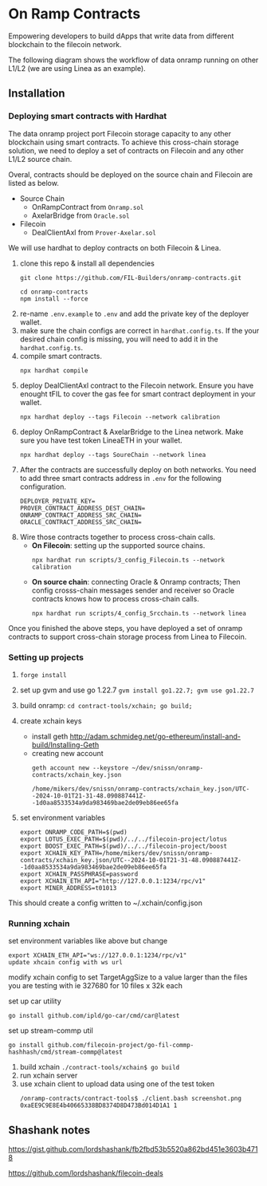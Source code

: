# On Ramp Contracts

Empowering developers to build dApps that write data from different blockchain to the filecoin network.

The following diagram shows the workflow of data onramp running on other L1/L2 (we are using Linea as an example). 


## Installation

### Deploying smart contracts with Hardhat
The data onramp project port Filecoin storage capacity to any other blockchain using smart contracts. To achieve this cross-chain storage solution, we need to deploy a set of contracts on Filecoin and any other L1/L2 source chain. 

Overal, contracts should be deployed on the source chain and Filecoin are listed as below.
- Source Chain
    - OnRampContract from `Onramp.sol`
    - AxelarBridge from `Oracle.sol`
- Filecoin
    - DealClientAxl from `Prover-Axelar.sol`

We will use hardhat to deploy contracts on both Filecoin & Linea. 
1. clone this repo & install all dependencies
    ```
    git clone https://github.com/FIL-Builders/onramp-contracts.git

    cd onramp-contracts
    npm install --force
    ```
1. re-name `.env.example` to `.env` and add the private key of the deployer wallet.
1. make sure the chain configs are correct in `hardhat.config.ts`. If the your desired chain config is missing, you will need to add it in the `hardhat.config.ts`.
1. compile smart contracts.
    ```
    npx hardhat compile
    ```
1. deploy DealClientAxl contract to the Filecoin network. Ensure you have enought tFIL to cover the gas fee for smart contract deployment in your wallet.
    ```
    npx hardhat deploy --tags Filecoin --network calibration
    ```
1. deploy OnRampContract & AxelarBridge to the Linea network. Make sure you have test token LineaETH in your wallet.
    ```
    npx hardhat deploy --tags SoureChain --network linea
    ```
1. After the contracts are successfully deploy on both networks. You need to add three smart contracts address in `.env` for the following configuration.
    ```
    DEPLOYER_PRIVATE_KEY=
    PROVER_CONTRACT_ADDRESS_DEST_CHAIN=
    ONRAMP_CONTRACT_ADDRESS_SRC_CHAIN=
    ORACLE_CONTRACT_ADDRESS_SRC_CHAIN=
    ```
1. Wire those contracts together to process cross-chain calls. 
    - **On Filecoin**: setting up the supported source chains. 
        ```
        npx hardhat run scripts/3_config_Filecoin.ts --network calibration
        ```
    - **On source chain**: connecting Oracle & Onramp contracts; Then config crosss-chain messages sender and receiver so Oracle contracts knows how to process cross-chain calls.
        ```
        npx hardhat run scripts/4_config_Srcchain.ts --network linea
        ```
Once you finished the above steps, you have deployed a set of onramp contracts to support cross-chain storage process from Linea to Filecoin.
### Setting up projects
1. `forge install`
1. set up gvm and use go 1.22.7 `gvm install go1.22.7; gvm use go1.22.7`
1. build onramp: `cd contract-tools/xchain; go build;`
1. create xchain keys
    - install geth http://adam.schmideg.net/go-ethereum/install-and-build/Installing-Geth
    - creating new account
        ```
        geth account new --keystore ~/dev/snissn/onramp-contracts/xchain_key.json
        
        /home/mikers/dev/snissn/onramp-contracts/xchain_key.json/UTC--2024-10-01T21-31-48.090887441Z--1d0aa8533534a9da983469bae2de09eb86ee65fa
        ```

1. set environment variables
    ```
    export ONRAMP_CODE_PATH=$(pwd)
    export LOTUS_EXEC_PATH=$(pwd)/../../filecoin-project/lotus
    export BOOST_EXEC_PATH=$(pwd)/../../filecoin-project/boost
    export XCHAIN_KEY_PATH=/home/mikers/dev/snissn/onramp-contracts/xchain_key.json/UTC--2024-10-01T21-31-48.090887441Z--1d0aa8533534a9da983469bae2de09eb86ee65fa
    export XCHAIN_PASSPHRASE=password
    export XCHAIN_ETH_API="http://127.0.0.1:1234/rpc/v1"
    export MINER_ADDRESS=t01013
    ```

This should create a config written to ~/.xchain/config.json

### Running xchain

set environment variables like above but change
```
export XCHAIN_ETH_API="ws://127.0.0.1:1234/rpc/v1"
update xhcain config with ws url
```

modify xchain config to set TargetAggSize to a value larger than the files you are testing with ie 327680 for 10 files x 32k each


set up car utility
```
go install github.com/ipld/go-car/cmd/car@latest
```

set up stream-commp util
```
go install github.com/filecoin-project/go-fil-commp-hashhash/cmd/stream-commp@latest
```


1. build xchain `./contract-tools/xchain$ go build`
2. run xchain server
3. use xchain client to upload data using one of the test token
    ```
    /onramp-contracts/contract-tools$ ./client.bash screenshot.png 0xaEE9C9E8E4b40665338BD8374D8D473Bd014D1A1 1
    ```

## Shashank notes

https://gist.github.com/lordshashank/fb2fbd53b5520a862bd451e3603b4718

https://github.com/lordshashank/filecoin-deals       
